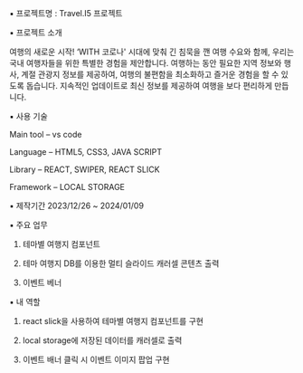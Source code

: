 ▪ 프로젝트명 : Travel.I5 프로젝트


▪ 프로젝트 소개 

   여행의 새로운 시작! ‘WITH 코로나' 시대에 맞춰 긴 침묵을 깬 여행 수요와 함께, 우리는 국내 여행자들을 위한 특별한 경험을 제안합니다.
   여행하는 동안 필요한 지역 정보와 행사, 계절 관광지 정보를 제공하여, 여행의 불편함을 최소화하고 즐거운 경험을 할 수 있도록 돕습니다. 지속적인 업데이트로 최신 정보를 제공하여 여행을 보다 편리하게 만듭니다.


▪ 사용 기술

   Main tool – vs code

   Language – HTML5, CSS3, JAVA SCRIPT 

   Library – REACT, SWIPER, REACT SLICK

   Framework – LOCAL STORAGE


▪ 제작기간
   2023/12/26 ~ 2024/01/09


▪ 주요 업무
   1. 테마별 여행지 컴포넌트

   2. 테마 여행지 DB를 이용한 멀티 슬라이드 캐러셀 콘텐츠 출력

   3. 이벤트 베너


▪ 내 역할
   1. react slick을 사용하여 테마별 여행지 컴포넌트를 구현

   2. local storage에 저장된 데이터를 캐러셀로 출력

   3. 이벤트 배너 클릭 시 이벤트 이미지 팝업 구현
